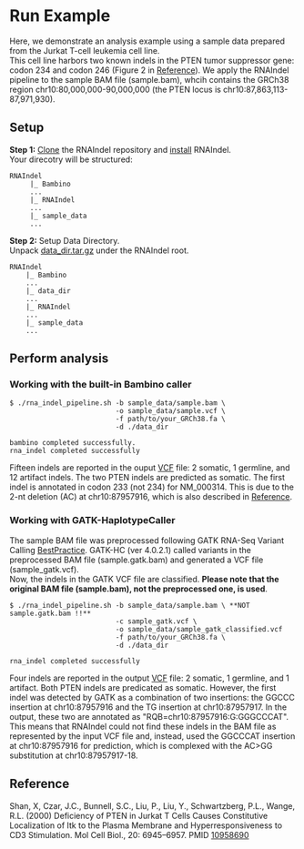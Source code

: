 # Run Example
Here, we demonstrate an analysis example using a sample data prepared from the Jurkat T-cell leukemia cell line.<br>
This cell line harbors two known indels in the PTEN tumor suppressor gene: codon 234 and codon 246 (Figure 2 in [Reference](#reference)). We apply the RNAIndel pipeline to the sample BAM file (sample.bam), whcih contains the GRCh38 region chr10:80,000,000-90,000,000 (the PTEN locus is chr10:87,863,113-87,971,930). 

## Setup
**Step 1:** [Clone](../README.md) the RNAIndel repository and [install](../README.md) RNAIndel. <br>
Your direcotry will be structured:
```
RNAIndel
     |_ Bambino
     ...
     |_ RNAIndel
     ...
     |_ sample_data
     ...
```
**Step 2:**  Setup Data Directory.<br> 
Unpack [data_dir.tar.gz](http//ftp.stjude.org/pub/software/RNAIndel/data_dir.tar.gz) under the RNAIndel root.  
```
RNAIndel
    |_ Bambino
    ...
    |_ data_dir
    ...
    |_ RNAIndel
    ...
    |_ sample_data
    ...
```

## Perform analysis
### Working with the built-in Bambino caller
```
$ ./rna_indel_pipeline.sh -b sample_data/sample.bam \
                          -o sample_data/sample.vcf \
                          -f path/to/your_GRCh38.fa \
                          -d ./data_dir

bambino completed successfully.
rna_indel completed successfully
```
Fifteen indels are reported in the ouput [VCF](sample.vcf) file: 2 somatic, 1 germline, and 12 artifact indels.
The two PTEN indels are predicted as somatic. The first indel is annotated in codon 233 (not 234) for NM_000314.
This is due to the 2-nt deletion (AC) at chr10:87957916, which is also described in [Reference](#reference). <br>

### Working with GATK-HaplotypeCaller
The sample BAM file was preprocessed following GATK RNA-Seq Variant Calling [BestPractice](https://software.broadinstitute.org/gatk/documentation/article.php?id=3891). 
GATK-HC (ver 4.0.2.1) called variants in the preprocessed BAM file (sample.gatk.bam) and generated a VCF file (sample_gatk.vcf). <br>
Now, the indels in the GATK VCF file are classified. **Please note that the original BAM file (sample.bam), not the preprocessed one, is used**.
```
$ ./rna_indel_pipeline.sh -b sample_data/sample.bam \ **NOT sample.gatk.bam !!**  
                          -c sample_gatk.vcf \
                          -o sample_data/sample_gatk_classified.vcf
                          -f path/to/your_GRCh38.fa \
                          -d ./data_dir

rna_indel completed successfully
```
Four indels are reported in the output [VCF](sample_gatk_classified.vcf) file: 2 somatic, 1 germline, and 1 artifact. 
Both PTEN indels are predicated as somatic. However, the first indel was detected by GATK as a combination of two insertions: 
the GGCCC insertion at chr10:87957916 and the TG insertion at chr10:87957917. In the output, these two are annotated as "RQB=chr10:87957916:G:GGGCCCAT". 
This means that RNAIndel could not find these indels in the BAM file as represented by the input VCF file and, instead, used 
the GGCCCAT insertion at chr10:87957916 for prediction, which is complexed with the AC>GG substitution at chr10:87957917-18. 

## Reference
Shan, X, Czar, J.C., Bunnell, S.C., Liu, P., Liu, Y., Schwartzberg, P.L., Wange, R.L. (2000) Deficiency of PTEN in Jurkat T Cells Causes Constitutive Localization of Itk to the Plasma Membrane and Hyperresponsiveness to CD3 Stimulation. Mol Cell Biol., 20: 6945–6957. PMID [10958690](https://www.ncbi.nlm.nih.gov/pubmed/10958690)      
